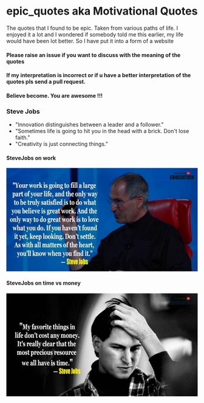 # epic_quotes aka Motivational Quotes
The quotes that I found to be epic. Taken from various paths of life. I enjoyed it a lot and I wondered if somebody told me this earlier, my life would have been lot better. So I have put it into a form of a website
  
#### Please raise an issue if you want to discuss with the meaning of the quotes

#### If my interpretation is incorrect or if u have a better interpretation of the quotes pls send a pull request.

#### Believe become. You are awesome !!!

### Steve Jobs
  * "Innovation distinguishes between a leader and a follower."
  * "Sometimes life is going to hit you in the head with a brick. Don't lose faith."
  * "Creativity is just connecting things."

#### SteveJobs on work

![Steve Jobs on work](steve_jobs.jpg)

#### SteveJobs on time vs money

![Steve Jobs on work](steve_jobs2.jpg)


